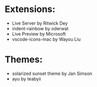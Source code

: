 <h1>Extensions:</h1>
<ul>
  <li>Live Server by Ritwick Dey</li>
  <li>indent-rainbow by oderwat</li>
  <li>Live Preview by Microsoft</li>
  <li>vscode-icons-mac by Wayou Liu</li>
</ul>

<h1>Themes:</h1>
<ul>
  <li>solarized sunset theme by Jan Simson</li>
  <li>ayu by teabyii</li>
</ul>
